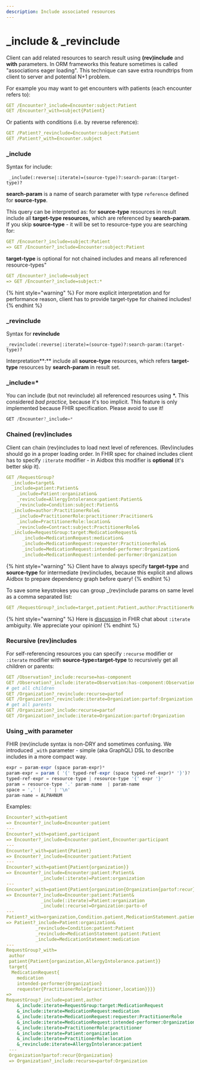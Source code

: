 ```yaml
---
description: Include associated resources
---
```


# \_include & \_revinclude

Client can add related resources to search result using **\(rev\)include**  and **with** parameters.  In ORM frameworks this feature sometimes is called "associations eager loading". This technique can save extra roundtrips from client to server and potential N+1 problem.

For example you may want to get encounters with patients \(each encounter refers to\):

```yaml
GET /Encounter?_include=Encounter:subject:Patient
GET /Encounter?_with=subject{Patient}
```

Or patients with conditions \(i.e. by reverse reference\):

```yaml
GET /Patient?_revinclude=Encounter:subject:Patient
GET /Patient?_with=Encounter.subject
```

### \_include

Syntax for include:

```text
 _include(:reverse|:iterate)=(source-type)?:search-param:(target-type)?
```

**search-param** is a name of search parameter  with type `reference` defined for **source-type**.

This query can be interpreted as: for **source-type** resources in result include all **target-type resources,** which are referenced by **search-param**. If you skip **source-type** - it will be set to resource-type you are searching for:

```yaml
GET /Encounter?_include=subject:Patient 
=> GET /Encounter?_include=Encounter:subject:Patient
```

**target-type** is optional for not chained includes and means all referenced resource-types"

```yaml
GET /Encounter?_include=subject 
=> GET /Encounter?_include=subject:*
```

{% hint style="warning" %}
For more explicit interpretation and for performance reason, client has to provide target-type for chained includes!
{% endhint %}

### **\_revinclude**

Syntax for **revinclude**

```text
_revinclude(:reverse|:iterate)=(source-type)?:search-param:(target-type)?
```

Interpretation**:**  include all **source-type** resources, which refers **target-type** resources by **search-param** in result set.

### **\_include=\***

You can include \(but not revinclude\) all referenced resources using **\*.** This considered _bad practice,_ because it's too implicit. This feature is only implemented because FHIR specification. Please avoid to use it! 

```javascript
GET /Encounter?_include=*
```

### Chained \(rev\)includes

Client can chain \(rev\)includes to load next level of references.  \(Rev\)includes should go in a proper loading order. In FHIR spec for chained includes client has to specify `:iterate` modifier - in Aidbox this modifier is  **optional** \(it's better skip it\).

```yaml
GET /RequestGroup?
  _include=target&
  _include=patient:Patient&
    _include=Patient:organization&
    _revinclude=AllergyIntolerance:patient:Patient&
    _revinclude=Condition:subject:Patient&
  _include=author:PractitionerRole&
    _include=PractitionerRole:practitioner:Pracitioner&
    _include=PractitionerRole:location&
    _revinclude=Contract:subject:PractitionerRole&
  _include=RequestGroup:target:MedicationRequest&
      _include=MedicationRequest:medication&
      _include=MedicationRequest:requester:PractitionerRole&
      _include=MedicationRequest:intended-performer:Organization&
      _include=MedicationRequest:intended-performer:Organization
```

{% hint style="warning" %}
Client have to always specify **target-type** and **source-type** for intermediate \(rev\)includes, because this explicit and allows Aidbox to prepare dependency graph before query!
{% endhint %}

To save some keystrokes you can group \_\(rev\)include params on same level as a comma separated list:

```yaml
GET /RequestGroup?_include=target,patient:Patient,author:PractitionerRole
```

{% hint style="warning" %}
Here is [discussion](https://chat.fhir.org/#narrow/stream/179166-implementers/topic/About.20_include.3Aiterate) in FHIR chat about `:iterate` ambiguity. We appreciate your opinion!
{% endhint %}

### Recursive \(rev\)includes

For self-referencing resources you can specify `:recurse` modifier or `:iterate` modifier with **source-type=target-type** to recursively get all children or parents:

```yaml
GET /Observation?_include:recurse=has-component
GET /Observation?_include:iterate=Observation:has-component:Observation
# get all children
GET /Organization?_revinclude:recurse=partof
GET /Organization?_revinclude:iterate=Organization:partof:Organization
# get all parents
GET /Organization?_include:recurse=partof
GET /Organization?_include:iterate=Organization:partof:Organization
```

### Using \_with parameter

FHIR \(rev\)include syntax is non-DRY and sometimes confusing. We introduced `_with` parameter - simple \(aka GraphQL\) DSL to describe includes in a more compact way.

```javascript
expr = param-expr (space param-expr)*
param-expr = param ( '{' typed-ref-expr (space typed-ref-expr)* '}')?
typed-ref-expr = resource-type | resource-type '{' expr '}'
param = resource-type '.' param-name  | param-name
space = ',' | ' ' | '\n'
param-name = ALPAHNUM
```

Examples:

```yaml
Encounter?_with=patient
=> Encounter?_include=Encounter:patient
---
Encounter?_with=patient,participant
=> Encounter?_include=Encounter:patient,Encounter:participant
---
Encounter?_with=patient{Patient}
=> Encounter?_include=Encounter:patient:Patient
---
Encounter?_with=patient{Patient{organization}}
=> Encounter?_include=Encounter:patient:Patient&
             _include(:iterate)=Patient:organization
---            
Encounter?_with=patient{Patient{organization{Organization{partof:recur}}
=> Encounter?_include=Encounter:patient:Patient&
             _include(:iterate)=Patient:organization
             _include(:recurse)=Organization:parto-of           
---             
Patient?_with=organization,Condition.patient,MedicationStatement.patient{medication}
=> Patient?_include=Patient:organization&
           _revinclude=Condition:patient:Patient
           _revinclude=MedicationStatement:patient:Patient
           _include=MedicationStatement:medication
---             
RequestGroup?_with=
 author
 patient{Patient{organization,AllergyIntolerance.patient}}
 target{
  MedicationRequest{
    medication
    intended-performer{Organization}
    requester{PractitionerRole{practitioner,location}}}}
=>
RequestGroup?_include=patient,author
    &_include:iterate=RequestGroup:target:MedicationRequest
    &_include:iterate=MedicationRequest:medication
    &_include:iterate=MedicationRequest:requester:PractitionerRole
    &_include:iterate=MedicationRequest:intended-performer:Organization
    &_include:iterate=PractitionerRole:practitioner
    &_include:iterate=Patient:organization
    &_include:iterate=PractitionerRole:location
    &_revinclude:iterate=AllergyIntolerance:patient
 ---
 Organization?partof:recur{Organization}
 => Organization?_include:recurse=partof:Organization
```



